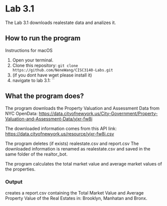 # Lab 3.1

The Lab 3.1 downloads realestate data and analizes it.

##  How to run the program
Instructions for macOS
 1. Open your terminal.
 2. Clone this repository:
 `git clone https://github.com/NeneWang/CISC3140-Labs.git`
 3. (if you dont have wget please install it)
 4. navigate to lab 3.1:
``

## What the program does?
The program downloads the Property Valuation and Assessment Data from NYC OpenData:  https://data.cityofnewyork.us/City-Government/Property-Valuation-and-Assessment-Data/yjxr-fw8i

The downloaded information comes from this API link: https://data.cityofnewyork.us/resource/yjxr-fw8i.csv

The program deletes (if exists) realestate.csv and report.csv
The downloaded information is renamed as realestate.csv and saved in the same folder of the realtor_bot.

The program calculates the total market value and average market values of the properties.

### Output

creates a report.csv containing the Total Market Value and Average Property Value of the Real Estates in: Brooklyn, Manhatan and Bronx.
